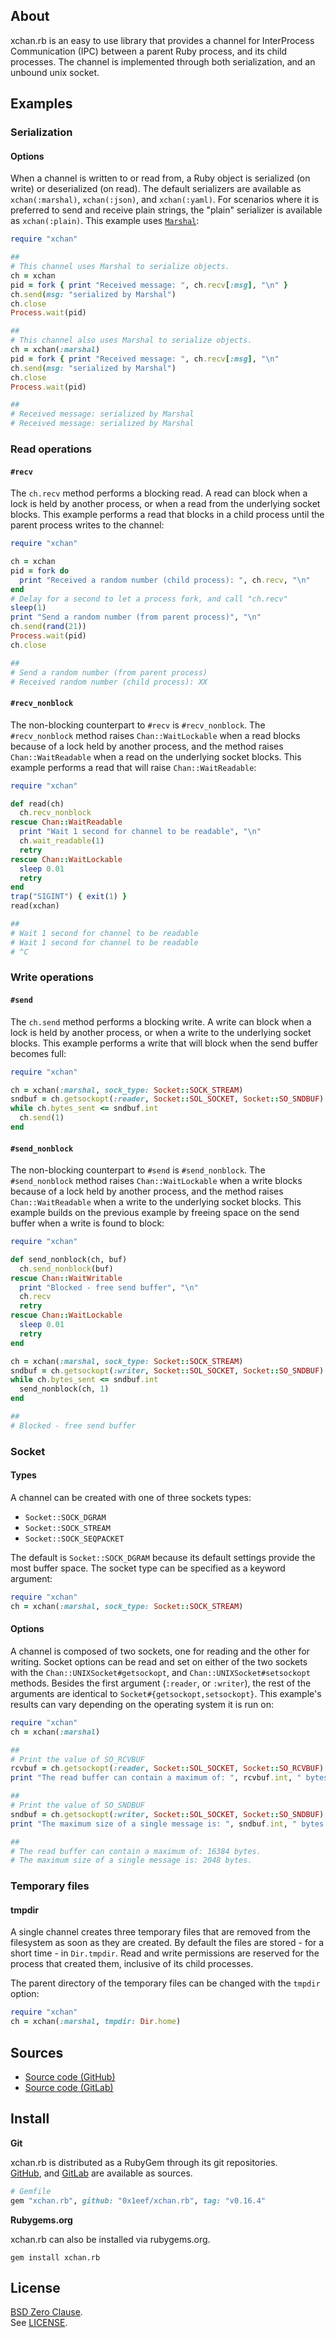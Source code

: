 ## About

xchan.rb is an easy to use library that provides a channel for
InterProcess Communication (IPC) between a parent Ruby process,
and its child processes. The channel is implemented through both
serialization, and an unbound unix socket.

## Examples

### Serialization

#### Options

When a channel is written to or read from, a Ruby object is serialized
(on write) or deserialized (on read). The default serializers are available as
`xchan(:marshal)`, `xchan(:json)`, and `xchan(:yaml)`. For scenarios where it
is preferred to send and receive plain strings, the "plain" serializer is
available as `xchan(:plain)`. This example uses
[`Marshal`](https://www.rubydoc.info/stdlib/core/Marshal):

```ruby
require "xchan"

##
# This channel uses Marshal to serialize objects.
ch = xchan
pid = fork { print "Received message: ", ch.recv[:msg], "\n" }
ch.send(msg: "serialized by Marshal")
ch.close
Process.wait(pid)

##
# This channel also uses Marshal to serialize objects.
ch = xchan(:marshal)
pid = fork { print "Received message: ", ch.recv[:msg], "\n"
ch.send(msg: "serialized by Marshal")
ch.close
Process.wait(pid)

##
# Received message: serialized by Marshal
# Received message: serialized by Marshal
```

### Read operations

#### `#recv`

The `ch.recv` method performs a blocking read. A read can block when
a lock is held by another process, or when a read from the underlying
socket blocks. This example performs a read that blocks in a child
process until the parent process writes to the channel:

```ruby
require "xchan"

ch = xchan
pid = fork do
  print "Received a random number (child process): ", ch.recv, "\n"
end
# Delay for a second to let a process fork, and call "ch.recv"
sleep(1)
print "Send a random number (from parent process)", "\n"
ch.send(rand(21))
Process.wait(pid)
ch.close

##
# Send a random number (from parent process)
# Received random number (child process): XX
```

#### `#recv_nonblock`

The non-blocking counterpart to `#recv` is `#recv_nonblock`. The `#recv_nonblock`
method raises `Chan::WaitLockable` when a read blocks because of a lock held by
another process, and the method raises `Chan::WaitReadable` when a read on the
underlying socket blocks. This example performs a read that will
raise `Chan::WaitReadable`:

```ruby
require "xchan"

def read(ch)
  ch.recv_nonblock
rescue Chan::WaitReadable
  print "Wait 1 second for channel to be readable", "\n"
  ch.wait_readable(1)
  retry
rescue Chan::WaitLockable
  sleep 0.01
  retry
end
trap("SIGINT") { exit(1) }
read(xchan)

##
# Wait 1 second for channel to be readable
# Wait 1 second for channel to be readable
# ^C
```

### Write operations

#### `#send`

The `ch.send` method performs a blocking write. A write can block when a lock
is held by another process, or when a write to the underlying socket blocks.
This example performs a write that will block when the send buffer becomes full:

```ruby
require "xchan"

ch = xchan(:marshal, sock_type: Socket::SOCK_STREAM)
sndbuf = ch.getsockopt(:reader, Socket::SOL_SOCKET, Socket::SO_SNDBUF)
while ch.bytes_sent <= sndbuf.int
  ch.send(1)
end
```

#### `#send_nonblock`

The non-blocking counterpart to `#send` is `#send_nonblock`. The `#send_nonblock`
method raises `Chan::WaitLockable` when a write blocks because of a lock held
by another process, and the method raises `Chan::WaitReadable` when a write to
the underlying socket blocks. This example builds on the previous example by
freeing space on the send buffer when a write is found to block:

```ruby
require "xchan"

def send_nonblock(ch, buf)
  ch.send_nonblock(buf)
rescue Chan::WaitWritable
  print "Blocked - free send buffer", "\n"
  ch.recv
  retry
rescue Chan::WaitLockable
  sleep 0.01
  retry
end

ch = xchan(:marshal, sock_type: Socket::SOCK_STREAM)
sndbuf = ch.getsockopt(:writer, Socket::SOL_SOCKET, Socket::SO_SNDBUF)
while ch.bytes_sent <= sndbuf.int
  send_nonblock(ch, 1)
end

##
# Blocked - free send buffer
```

### Socket

#### Types

A channel can be created with one of three sockets types:

* `Socket::SOCK_DGRAM`
* `Socket::SOCK_STREAM`
* `Socket::SOCK_SEQPACKET`

The default is `Socket::SOCK_DGRAM` because its default settings
provide the most buffer space. The socket type can be specified as
a keyword argument:

```ruby
require "xchan"
ch = xchan(:marshal, sock_type: Socket::SOCK_STREAM)
```

#### Options

A channel is composed of two sockets, one for reading and the other for writing.
Socket options can be read and set on either of the two sockets with the
`Chan::UNIXSocket#getsockopt`, and `Chan::UNIXSocket#setsockopt` methods.
Besides the first argument (`:reader`, or `:writer`), the rest of the arguments
are identical to `Socket#{getsockopt,setsockopt}`. This example's results can
vary depending on the operating system it is run on:

```ruby
require "xchan"
ch = xchan(:marshal)

##
# Print the value of SO_RCVBUF
rcvbuf = ch.getsockopt(:reader, Socket::SOL_SOCKET, Socket::SO_RCVBUF)
print "The read buffer can contain a maximum of: ", rcvbuf.int, " bytes.\n"

##
# Print the value of SO_SNDBUF
sndbuf = ch.getsockopt(:writer, Socket::SOL_SOCKET, Socket::SO_SNDBUF)
print "The maximum size of a single message is: ", sndbuf.int, " bytes.\n"

##
# The read buffer can contain a maximum of: 16384 bytes.
# The maximum size of a single message is: 2048 bytes.
```

### Temporary files

#### tmpdir

A single channel creates three temporary files that are removed
from the filesystem as soon as they are created. By default the
files are stored - for a short time - in `Dir.tmpdir`. Read and
write permissions are reserved for the process that created
them, inclusive of its child processes.

The parent directory of the temporary files can be changed with the
`tmpdir` option:

```ruby
require "xchan"
ch = xchan(:marshal, tmpdir: Dir.home)
```

## Sources

* [Source code (GitHub)](https://github.com/0x1eef/xchan.rb#readme)
* [Source code (GitLab)](https://gitlab.com/0x1eef/xchan.rb#about)

## Install

**Git**

xchan.rb is distributed as a RubyGem through its git repositories. <br>
[GitHub](https://github.com/0x1eef/xchan.rb),
and
[GitLab](https://gitlab.com/0x1eef/xchan.rb)
are available as sources.

``` ruby
# Gemfile
gem "xchan.rb", github: "0x1eef/xchan.rb", tag: "v0.16.4"
```

**Rubygems.org**

xchan.rb can also be installed via rubygems.org.

    gem install xchan.rb

## <a id="license"> License </a>

[BSD Zero Clause](https://choosealicense.com/licenses/0bsd/).
<br>
See [LICENSE](./LICENSE).
